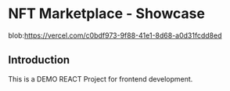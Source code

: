 # NFT Marketplace - Showcase

blob:https://vercel.com/c0bdf973-9f88-41e1-8d68-a0d31fcdd8ed

## Introduction
This is a DEMO REACT Project for frontend development.


